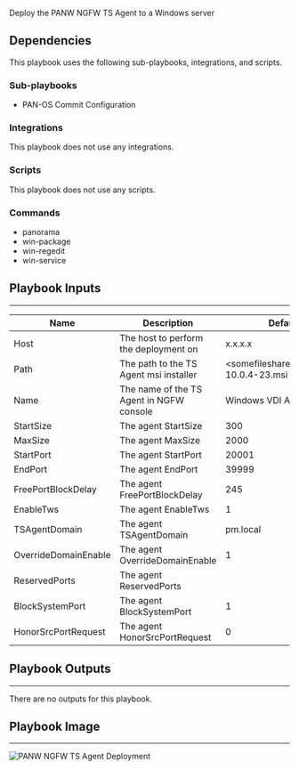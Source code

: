 Deploy the PANW NGFW TS Agent to a Windows server

## Dependencies
This playbook uses the following sub-playbooks, integrations, and scripts.

### Sub-playbooks
* PAN-OS Commit Configuration

### Integrations
This playbook does not use any integrations.

### Scripts
This playbook does not use any scripts.

### Commands
* panorama
* win-package
* win-regedit
* win-service

## Playbook Inputs
---

| **Name** | **Description** | **Default Value** | **Required** |
| --- | --- | --- | --- |
| Host | The host to perform the deployment on  | x.x.x.x | Optional |
| Path | The path to the TS Agent msi installer | &lt;somefileshare&gt;/TaInstall64.x64-10.0.4-23.msi | Optional |
| Name | The name of the TS Agent in NGFW console | Windows VDI Agent | Optional |
| StartSize | The agent StartSize | 300 | Optional |
| MaxSize | The agent MaxSize | 2000 | Optional |
| StartPort | The agent StartPort | 20001 | Optional |
| EndPort | The agent EndPort | 39999 | Optional |
| FreePortBlockDelay | The agent FreePortBlockDelay | 245 | Optional |
| EnableTws | The agent EnableTws | 1 | Optional |
| TSAgentDomain | The agent TSAgentDomain | pm.local | Optional |
| OverrideDomainEnable | The agent OverrideDomainEnable | 1 | Optional |
| ReservedPorts | The agent ReservedPorts |  | Optional |
| BlockSystemPort | The agent BlockSystemPort | 1 | Optional |
| HonorSrcPortRequest | The agent HonorSrcPortRequest | 0 | Optional |

## Playbook Outputs
---
There are no outputs for this playbook.

## Playbook Image
---
![PANW NGFW TS Agent Deployment](../../doc_files/PANW_NGFW_TS_Agent_Deployment_Fri_Feb_04_2022.png/n)

